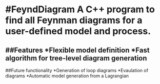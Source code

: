 #FeyndDiagram
A C++ program to find all Feynman diagrams for a user-defined model and process.
=========
##Features
*Flexible model definition
*Fast algorithm for tree-level diagram generation
---------
##Future functionality
*Generation of loop diagrams
*Evaulation of diagrams
*Automatic model generation from a Lagrangian